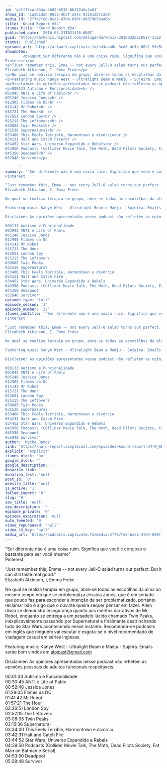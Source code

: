```yaml
---
id: 'e4ff77ca-634a-4b92-b515-6b222a5c3a61'
shows_id: '1a361d2d-0652-4b5f-aa4c-03181ab7c2d8'
media_id: '2f7e7fe8-bcd2-47d4-890f-06379b59aa6b'
title: 'Knurd Report #34'
itunes_title: 'Knurd Report #34'
published_date: '2016-03-21T021418.000Z'
guid: 'https//darkonix.hipcast.com/deluge/darkonix-20160320210917-3562.mp3'
status: 'Published'
episode_art: 'https//artwork.captivate.fm/e43aa46c-3cd8-4e1e-86b1-93e5863c4080/1000-itunes-1582315387.jpg'
shownotes: '
        <p>&quot;Ser diferente não é uma coisa ruim. Significa que você é corajoso o bastante para ser você mesmo&quot;<br />
Pinterest</p>
<p>“Just remember this, Emma -- not every Jell-O salad turns out perfect. But it can still taste real good.”<br />
Elizabeth Atkinson, I, Emma Freke</p>
<p>No qual se realiza terapia em grupo, abre-se todas as escotilhas da alma ao mesmo tempo em que se problematiza Jessica Jones, que é um seriado que pouco faz para esconder a intenção de ser problematizado, portanto reclamar não é algo que o ouvinte queira sequer pensar em fazer. Além disso se demonstra insegurança quanto aos méritos narrativos de Mr Robot, enquanto se entrega a um pesadelo lúcido chamado Twin Peaks, inexplicavelmente passando por Supernatural e finalmente destrinchando tudo de Star Wars acontecendo nesse instante. Recomenda-se podcasts em inglês que ninguém vai escutar e esgota-se o nível recomendado de viadagem casual em séries inglesas.</p>
<p>Featuring music Kanye West - Ultralight Beam e Maëju - Sujeira. Emails serão bem vindos em alojcast@gmail.com</p>
<p>Disclaimer As opiniões apresentadas nesse podcast não refletem as opiniões pessoais de adultos funcionais respeitáveis.</p>
<p>000133 Autismo e Funcionalidade<br />
003045 ANTI e Life of Pablo<br />
005248 Jessica Jones<br />
012905 Filmes da DC<br />
014142 Mr Robot<br />
015721 The Hour<br />
022651 London Spy<br />
025215 The Leftovers<br />
030605 Twin Peaks<br />
031536 Supernatural<br />
033400 This Feels Terrible, Harmontown e divórcio<br />
034231 Halt and Catch Fire<br />
034452 Star Wars, Universo Expandido e Rebels<br />
043950 Podcasts (Collider Movie Talk, The Moth, Dead Pilots Society, Fat Man on Batman e Serial)<br />
045350 Deadpool<br />
052848 Survivor</p>

      '
summary: '"Ser diferente não é uma coisa ruim. Significa que você é corajoso o bastante para ser você mesmo" 
Pinterest 

“Just remember this, Emma -- not every Jell-O salad turns out perfect. But it can still taste real good.”
Elizabeth Atkinson, I, Emma Freke 

No qual se realiza terapia em grupo, abre-se todas as escotilhas da alma ao mesmo tempo em que se problematiza Jessica Jones, que é um seriado que pouco faz para esconder a intenção de ser problematizado, portanto reclamar não é algo que o ouvinte queira sequer pensar em fazer. Além disso se demonstra insegurança quanto aos méritos narrativos de Mr Robot, enquanto se entrega a um pesadelo lúcido chamado Twin Peaks, inexplicavelmente passando por Supernatural e finalmente destrinchando tudo de Star Wars acontecendo nesse instante. Recomenda-se podcasts em inglês que ninguém vai escutar e esgota-se o nível recomendado de viadagem casual em séries inglesas. 

Featuring music Kanye West - Ultralight Beam e Maëju - Sujeira. Emails serão bem vindos em alojcast@gmail.com

Disclaimer As opiniões apresentadas nesse podcast não refletem as opiniões pessoais de adultos funcionais respeitáveis.

000133 Autismo e Funcionalidade
003045 ANTI e Life of Pablo
005248 Jessica Jones
012905 Filmes da DC
014142 Mr Robot
015721 The Hour
022651 London Spy
025215 The Leftovers
030605 Twin Peaks
031536 Supernatural
033400 This Feels Terrible, Harmontown e divórcio
034231 Halt and Catch Fire
034452 Star Wars, Universo Expandido e Rebels
043950 Podcasts (Collider Movie Talk, The Moth, Dead Pilots Society, Fat Man on Batman e Serial)
045350 Deadpool
052848 Survivor'
episode_type: 'full'
episode_season: '1'
episode_number: '33'
itunes_subtitle: '"Ser diferente não é uma coisa ruim. Significa que você é corajoso o bastante para ser você mesmo" 
Pinterest 

“Just remember this, Emma -- not every Jell-O salad turns out perfect. But it can still taste real good.”
Elizabeth Atkinson, I, Emma Freke 

No qual se realiza terapia em grupo, abre-se todas as escotilhas da alma ao mesmo tempo em que se problematiza Jessica Jones, que é um seriado que pouco faz para esconder a intenção de ser problematizado, portanto reclamar não é algo que o ouvinte queira sequer pensar em fazer. Além disso se demonstra insegurança quanto aos méritos narrativos de Mr Robot, enquanto se entrega a um pesadelo lúcido chamado Twin Peaks, inexplicavelmente passando por Supernatural e finalmente destrinchando tudo de Star Wars acontecendo nesse instante. Recomenda-se podcasts em inglês que ninguém vai escutar e esgota-se o nível recomendado de viadagem casual em séries inglesas. 

Featuring music Kanye West - Ultralight Beam e Maëju - Sujeira. Emails serão bem vindos em alojcast@gmail.com

Disclaimer As opiniões apresentadas nesse podcast não refletem as opiniões pessoais de adultos funcionais respeitáveis.

000133 Autismo e Funcionalidade
003045 ANTI e Life of Pablo
005248 Jessica Jones
012905 Filmes da DC
014142 Mr Robot
015721 The Hour
022651 London Spy
025215 The Leftovers
030605 Twin Peaks
031536 Supernatural
033400 This Feels Terrible, Harmontown e divórcio
034231 Halt and Catch Fire
034452 Star Wars, Universo Expandido e Rebels
043950 Podcasts (Collider Movie Talk, The Moth, Dead Pilots Society, Fat Man on Batman e Serial)
045350 Deadpool
052848 Survivor'
author: 'Mycke Ramos'
link: 'https//knurd-report.simplecast.com/episodes/knurd-report-34-W_KKPW6M'
explicit: 'explicit'
itunes_block: 'no'
google_block: ''
google_description: ''
donation_link: ''
donation_text: 'null'
post_id: '0'
website_title: 'null'
is_active: '1'
failed_import: '0'
slug: '0'
seo_title: 'null'
seo_description: ''
episode_private: '0'
episode_expiration: 'null'
auto_tweeted: '0'
video_repurposed: 'null'
video_s3_key: 'null'
media_url: 'https//podcasts.captivate.fm/media/2f7e7fe8-bcd2-47d4-890f-06379b59aa6b/darkonix-20160320210917-3562_tc.mp3'
---
```

"Ser diferente não é uma coisa ruim. Significa que você é corajoso o bastante para ser você mesmo"  
Pinterest

“Just remember this, Emma -- not every Jell-O salad turns out perfect. But it can still taste real good.”  
Elizabeth Atkinson, I, Emma Freke

No qual se realiza terapia em grupo, abre-se todas as escotilhas da alma ao mesmo tempo em que se problematiza Jessica Jones, que é um seriado que pouco faz para esconder a intenção de ser problematizado, portanto reclamar não é algo que o ouvinte queira sequer pensar em fazer. Além disso se demonstra insegurança quanto aos méritos narrativos de Mr Robot, enquanto se entrega a um pesadelo lúcido chamado Twin Peaks, inexplicavelmente passando por Supernatural e finalmente destrinchando tudo de Star Wars acontecendo nesse instante. Recomenda-se podcasts em inglês que ninguém vai escutar e esgota-se o nível recomendado de viadagem casual em séries inglesas.

Featuring music: Kanye West - Ultralight Beam e Maëju - Sujeira. Emails serão bem vindos em alojcast@gmail.com

Disclaimer: As opiniões apresentadas nesse podcast não refletem as opiniões pessoais de adultos funcionais respeitáveis.

00:01:33 Autismo e Funcionalidade  
00:30:45 ANTI e Life of Pablo  
00:52:48 Jessica Jones  
01:29:05 Filmes da DC  
01:41:42 Mr Robot  
01:57:21 The Hour  
02:26:51 London Spy  
02:52:15 The Leftovers  
03:06:05 Twin Peaks  
03:15:36 Supernatural  
03:34:00 This Feels Terrible, Harmontown e divórcio  
03:42:31 Halt and Catch Fire  
03:44:52 Star Wars, Universo Expandido e Rebels  
04:39:50 Podcasts (Collider Movie Talk, The Moth, Dead Pilots Society, Fat Man on Batman e Serial)  
04:53:50 Deadpool  
05:28:48 Survivor